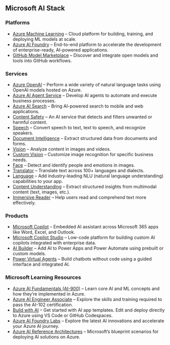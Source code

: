 ## Microsoft AI Stack

### Platforms
- <a href="https://learn.microsoft.com/en-us/azure/machine-learning/overview-what-is-azure-machine-learning" target="_blank">Azure Machine Learning</a> – Cloud platform for building, training, and deploying ML models at scale.
- <a href="https://azure.microsoft.com/en-us/products/ai-foundry/" target="_blank">Azure AI Foundry</a> – End-to-end platform to accelerate the development of enterprise-ready, AI-powered applications.
- <a href="https://github.com/marketplace?type=actions&query=model" target="_blank">GitHub Model Marketplace</a> – Discover and integrate open models and tools into GitHub workflows.

### Services
- <a href="https://learn.microsoft.com/en-us/azure/cognitive-services/openai/overview" target="_blank">Azure OpenAI</a> – Perform a wide variety of natural language tasks using OpenAI models hosted on Azure.
- <a href="https://learn.microsoft.com/en-us/azure/ai-services/agents/overview" target="_blank">Azure AI Agent Service</a> – Develop AI agents to automate and execute business processes.
- <a href="https://learn.microsoft.com/en-us/azure/search/search-what-is-azure-search" target="_blank">Azure AI Search</a> – Bring AI-powered search to mobile and web applications.
- <a href="https://learn.microsoft.com/en-us/azure/ai-services/content-safety/overview" target="_blank">Content Safety</a> – An AI service that detects and filters unwanted or harmful content.
- <a href="https://learn.microsoft.com/en-us/azure/ai-services/speech-service/overview" target="_blank">Speech</a> – Convert speech to text, text to speech, and recognize speakers.
- <a href="https://learn.microsoft.com/en-us/azure/ai-services/document-intelligence/overview" target="_blank">Document Intelligence</a> – Extract structured data from documents and forms.
- <a href="https://learn.microsoft.com/en-us/azure/ai-services/computer-vision/overview" target="_blank">Vision</a> – Analyze content in images and videos.
- <a href="https://learn.microsoft.com/en-us/azure/ai-services/custom-vision-service/overview" target="_blank">Custom Vision</a> – Customize image recognition for specific business needs.
- <a href="https://learn.microsoft.com/en-us/azure/ai-services/computer-vision/overview-identity" target="_blank">Face</a> – Detect and identify people and emotions in images.
- <a href="https://learn.microsoft.com/en-us/azure/ai-services/translator/overview" target="_blank">Translator</a> – Translate text across 100+ languages and dialects.
- <a href="https://learn.microsoft.com/en-us/azure/ai-services/language-service/overview" target="_blank">Language</a> – Add industry-leading NLU (natural language understanding) capabilities to your app.
- <a href="https://learn.microsoft.com/en-us/azure/ai-services/content-understanding/overview" target="_blank">Content Understanding</a> – Extract structured insights from multimodal content (text, images, etc.).
- <a href="https://learn.microsoft.com/en-us/azure/ai-services/immersive-reader/overview" target="_blank">Immersive Reader</a> – Help users read and comprehend text more effectively.

### Products
- <a href="https://www.microsoft.com/en-us/microsoft-copilot" target="_blank">Microsoft Copilot</a> – Embedded AI assistant across Microsoft 365 apps like Word, Excel, and Outlook.
- <a href="https://learn.microsoft.com/en-us/microsoft-copilot-studio/overview" target="_blank">Microsoft Copilot Studio</a> – Low-code platform for building custom AI copilots integrated with enterprise data.
- <a href="https://learn.microsoft.com/en-us/ai-builder/overview" target="_blank">AI Builder</a> – Add AI to Power Apps and Power Automate using prebuilt or custom models.
- <a href="https://learn.microsoft.com/en-us/power-virtual-agents/fundamentals-what-is-power-virtual-agents" target="_blank">Power Virtual Agents</a> – Build chatbots without code using a guided interface and integrated AI.

### Microsoft Learning Resources
- <a href="https://learn.microsoft.com/en-us/credentials/certifications/azure-ai-fundamentals/" target="_blank">Azure AI Fundamentals (AI-900)</a> – Learn core AI and ML concepts and how they’re implemented in Azure.
- <a href="https://learn.microsoft.com/en-us/credentials/certifications/azure-ai-engineer/" target="_blank">Azure AI Engineer Associate</a> – Explore the skills and training required to pass the AI-102 certification.
- <a href="https://azure.github.io/ai-app-templates/" target="_blank">Build with AI</a> – Get started with AI app templates. Edit and deploy directly to Azure using VS Code or GitHub Codespaces.  
- <a href="https://ai.azure.com/labs" target="_blank">Azure AI Foundry Labs</a> – Explore the latest AI innovations and accelerate your Azure AI journey.
- <a href="https://learn.microsoft.com/en-us/azure/architecture/browse/?terms=AI" target="_blank">Azure AI Reference Architectures</a> – Microsoft’s blueprint scenarios for deploying AI solutions on Azure.